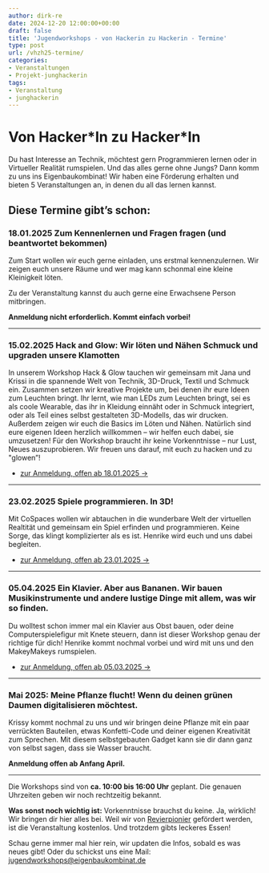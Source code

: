 ```yaml
---
author: dirk-re
date: 2024-12-20 12:00:00+00:00
draft: false
title: 'Jugendworkshops - von Hackerin zu Hackerin - Termine'
type: post
url: /vhzh25-termine/
categories:
- Veranstaltungen
- Projekt-junghackerin
tags:
- Veranstaltung
- junghackerin
---
```


# Von Hacker\*In zu Hacker\*In
Du hast Interesse an Technik, möchtest gern Programmieren lernen oder in Virtueller Realität rumspielen.
Und das alles gerne ohne Jungs?
Dann komm zu uns ins Eigenbaukombinat!
Wir haben eine Förderung erhalten und bieten 5 Veranstaltungen an, in denen du all das lernen kannst.
## Diese Termine gibt’s schon:

### 18.01.2025 Zum Kennenlernen und Fragen fragen (und beantwortet bekommen)
Zum Start wollen wir euch gerne einladen, uns erstmal kennenzulernen. Wir zeigen euch unsere Räume und wer mag kann schonmal eine kleine Kleinigkeit löten.

Zu der Veranstaltung kannst du auch gerne eine Erwachsene Person mitbringen.

**Anmeldung nicht erforderlich. Kommt einfach vorbei!**

---
### 15.02.2025 Hack and Glow: Wir löten und Nähen Schmuck und upgraden unsere Klamotten

In unserem Workshop Hack & Glow tauchen wir gemeinsam mit Jana und Krissi in die spannende Welt von Technik, 3D-Druck, Textil und Schmuck ein. Zusammen setzen wir kreative Projekte um, bei denen ihr eure Ideen zum Leuchten bringt. Ihr lernt, wie man LEDs zum Leuchten bringt, sei es als coole Wearable, das ihr in Kleidung einnäht oder in Schmuck integriert, oder als Teil eines selbst gestalteten 3D-Modells, das wir drucken. Außerdem zeigen wir euch die Basics im Löten und Nähen. Natürlich sind eure eigenen Ideen herzlich willkommen – wir helfen euch dabei, sie umzusetzen! Für den Workshop braucht ihr keine Vorkenntnisse – nur Lust, Neues auszuprobieren. Wir freuen uns darauf, mit euch zu hacken und zu "glowen”!

<ul class="pager main-pager">
              <li class="">
                <a href="https://tickets.eigenbaukombinat.de/ebk/vhzh25-02/" target="_blank">zur Anmeldung, offen ab 18.01.2025 &rarr;</a>
              </li>
</ul>

---
### 23.02.2025 Spiele programmieren. In 3D!

Mit CoSpaces wollen wir abtauchen in die wunderbare Welt der virtuellen Realtität und gemeinsam ein Spiel erfinden und programmieren. Keine Sorge, das klingt komplizierter als es ist. Henrike wird euch und uns dabei begleiten.

<ul class="pager main-pager">
              <li class="">
                <a href="https://tickets.eigenbaukombinat.de/ebk/vhzh25-02-2/" target="_blank">zur Anmeldung, offen ab 23.01.2025 &rarr;</a>
              </li>
</ul>

---
### 05.04.2025 Ein Klavier. Aber aus Bananen. Wir bauen Musikinstrumente und andere lustige Dinge mit allem, was wir so finden.

Du wolltest schon immer mal ein Klavier aus Obst bauen, oder deine Computerspielefigur mit Knete steuern, dann ist dieser Workshop genau der richtige für dich!
Henrike kommt nochmal vorbei und wird mit uns und den MakeyMakeys rumspielen.


<ul class="pager main-pager">
              <li class="">
                <a href="https://tickets.eigenbaukombinat.de/ebk/vhzh25-04/" target="_blank">zur Anmeldung, offen ab 05.03.2025 &rarr;</a>
              </li>
</ul>

---
### Mai 2025: Meine Pflanze flucht! Wenn du deinen grünen Daumen digitalisieren möchtest.

Krissy kommt nochmal zu uns und wir bringen deine Pflanze mit ein paar verrückten Bauteilen, etwas Konfetti-Code und deiner eigenen Kreativität zum Sprechen. Mit diesem selbstgebauten Gadget kann sie dir dann ganz von selbst sagen, dass sie Wasser braucht.

**Anmeldung offen ab Anfang April.**

---
Die Workshops sind von **ca. 10:00 bis 16:00 Uhr** geplant. Die genauen Uhrzeiten geben wir noch rechtzeitig bekannt.


**Was sonst noch wichtig ist:**
Vorkenntnisse brauchst du keine. Ja, wirklich! Wir bringen dir hier alles bei.
Weil wir von [Revierpionier](https://strukturwandel.sachsen-anhalt.de/zukunft-mitgestalten/revierpionier) gefördert werden, ist die Veranstaltung kostenlos.
Und trotzdem gibts leckeres Essen!

Schau gerne immer mal hier rein, wir updaten die Infos, sobald es was neues gibt!
Oder du schickst uns eine Mail: jugendworkshops@eigenbaukombinat.de
